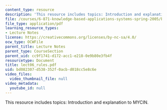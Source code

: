 ```yaml
---
content_type: resource
description: 'This resource includes topics: Introduction and explanation to MYCIN.'
file: /courses/6-871-knowledge-based-applications-systems-spring-2005/bd082307d538352f0acbd018cc5e8c6e_lect06_rules.pdf
file_type: application/pdf
learning_resource_types:
- Lecture Notes
license: https://creativecommons.org/licenses/by-nc-sa/4.0/
ocw_type: OCWFile
parent_title: Lecture Notes
parent_type: CourseSection
parent_uid: cc9f1741-d172-acc1-e218-0e9b80e3fb4f
resourcetype: Document
title: lect06_rules.pdf
uid: bd082307-d538-352f-0acb-d018cc5e8c6e
video_files:
  video_thumbnail_file: null
video_metadata:
  youtube_id: null
---
```

This resource includes topics: Introduction and explanation to MYCIN.